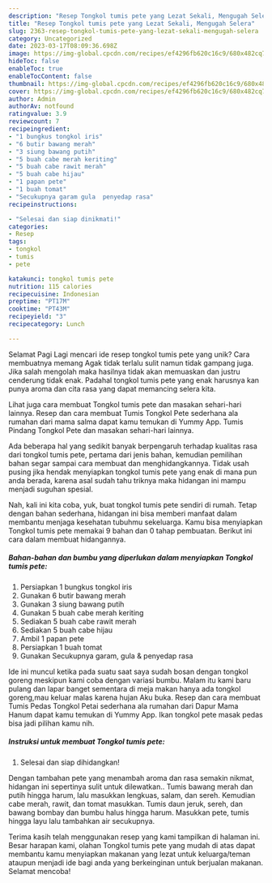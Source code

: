 ```yaml
---
description: "Resep Tongkol tumis pete yang Lezat Sekali, Mengugah Selera"
title: "Resep Tongkol tumis pete yang Lezat Sekali, Mengugah Selera"
slug: 2363-resep-tongkol-tumis-pete-yang-lezat-sekali-mengugah-selera
category: Uncategorized
date: 2023-03-17T08:09:36.698Z
image: https://img-global.cpcdn.com/recipes/ef4296fb620c16c9/680x482cq70/tongkol-tumis-pete-foto-resep-utama.jpg
hideToc: false
enableToc: true
enableTocContent: false
thumbnail: https://img-global.cpcdn.com/recipes/ef4296fb620c16c9/680x482cq70/tongkol-tumis-pete-foto-resep-utama.jpg
cover: https://img-global.cpcdn.com/recipes/ef4296fb620c16c9/680x482cq70/tongkol-tumis-pete-foto-resep-utama.jpg
author: Admin
authorAv: notfound
ratingvalue: 3.9
reviewcount: 7
recipeingredient:
- "1 bungkus tongkol iris"
- "6 butir bawang merah"
- "3 siung bawang putih"
- "5 buah cabe merah keriting"
- "5 buah cabe rawit merah"
- "5 buah cabe hijau"
- "1 papan pete"
- "1 buah tomat"
- "Secukupnya garam gula  penyedap rasa"
recipeinstructions:

- "Selesai dan siap dinikmati!"
categories:
- Resep
tags:
- tongkol
- tumis
- pete

katakunci: tongkol tumis pete 
nutrition: 115 calories
recipecuisine: Indonesian
preptime: "PT17M"
cooktime: "PT43M"
recipeyield: "3"
recipecategory: Lunch

---
```



Selamat Pagi Lagi mencari ide resep tongkol tumis pete yang unik? Cara membuatnya memang Agak tidak terlalu sulit namun tidak gampang juga. Jika salah mengolah maka hasilnya tidak akan memuaskan dan justru cenderung tidak enak. Padahal tongkol tumis pete yang enak harusnya kan punya aroma dan cita rasa yang dapat memancing selera kita.


Lihat juga cara membuat Tongkol tumis pete dan masakan sehari-hari lainnya. Resep dan cara membuat Tumis Tongkol Pete sederhana ala rumahan dari mama salma dapat kamu temukan di Yummy App. Tumis Pindang Tongkol Pete dan masakan sehari-hari lainnya.

Ada beberapa hal yang sedikit banyak berpengaruh terhadap kualitas rasa dari tongkol tumis pete, pertama dari jenis bahan, kemudian pemilihan bahan segar sampai cara membuat dan menghidangkannya. Tidak usah pusing jika hendak menyiapkan tongkol tumis pete yang enak di mana pun anda berada, karena asal sudah tahu triknya maka hidangan ini mampu menjadi suguhan spesial.


Nah, kali ini kita coba, yuk, buat tongkol tumis pete sendiri di rumah. Tetap dengan bahan sederhana, hidangan ini bisa memberi manfaat dalam membantu menjaga kesehatan tubuhmu sekeluarga. Kamu bisa menyiapkan Tongkol tumis pete memakai 9 bahan dan 0 tahap pembuatan. Berikut ini cara dalam membuat hidangannya.

<!--inarticleads1-->

##### Bahan-bahan dan bumbu yang diperlukan dalam menyiapkan Tongkol tumis pete:

1. Persiapkan 1 bungkus tongkol iris
1. Gunakan 6 butir bawang merah
1. Gunakan 3 siung bawang putih
1. Gunakan 5 buah cabe merah keriting
1. Sediakan 5 buah cabe rawit merah
1. Sediakan 5 buah cabe hijau
1. Ambil 1 papan pete
1. Persiapkan 1 buah tomat
1. Gunakan Secukupnya garam, gula &amp; penyedap rasa


Ide ini muncul ketika pada suatu saat saya sudah bosan dengan tongkol goreng meskipun kami coba dengan variasi bumbu. Malam itu kami baru pulang dan lapar banget sementara di meja makan hanya ada tongkol goreng,mau keluar malas karena hujan Aku buka. Resep dan cara membuat Tumis Pedas Tongkol Petai sederhana ala rumahan dari Dapur Mama Hanum dapat kamu temukan di Yummy App. Ikan tongkol pete masak pedas bisa jadi pilihan kamu nih. 

<!--inarticleads2-->

##### Instruksi untuk membuat Tongkol tumis pete:


1. Selesai dan siap dihidangkan!

Dengan tambahan pete yang menambah aroma dan rasa semakin nikmat, hidangan ini sepertinya sulit untuk dilewatkan.. Tumis bawang merah dan putih hingga harum, lalu masukkan lengkuas, salam, dan sereh. Kemudian cabe merah, rawit, dan tomat masukkan. Tumis daun jeruk, sereh, dan bawang bombay dan bumbu halus hingga harum. Masukkan pete, tumis hingga layu lalu tambahkan air secukupnya. 

Terima kasih telah menggunakan resep yang kami tampilkan di halaman ini. Besar harapan kami, olahan Tongkol tumis pete yang mudah di atas dapat membantu kamu menyiapkan makanan yang lezat untuk keluarga/teman ataupun menjadi ide bagi anda yang berkeinginan untuk berjualan makanan. Selamat mencoba!
